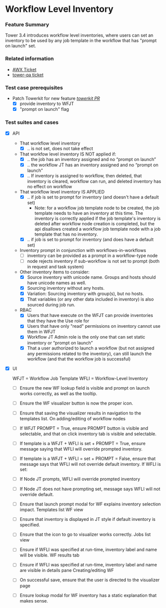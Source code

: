 # Workflow Level Inventory

### Feature Summary

Tower 3.4 introduces workflow level inventories, where users can set an
inventory to be used by any job template in the workflow that has "prompt on
launch" set.

### Related information
* [AWX Ticket](https://github.com/ansible/awx/issues/2256)
* [tower-qa ticket](https://github.com/ansible/tower-qa/issues/2209)

### Test case prerequisites

* Patch Towerkit for new feature [*towerkit PR*](https://github.com/ansible/towerkit/pull/487/)
  - [x] provide inventory to WFJT
  - [x] "prompt on launch" flag

### Test suites and cases
* [x] API
  * That workflow level inventory
    - [x] .. is not set, does not take effect
  * That workfow level inventory IS NOT applied if:
    - [x] .. the job has an inventory assigned and no “prompt on launch”
    - [x] .. the workflow JT has an inventory assigned and no “prompt on launch”
    - [x] .. If inventory is assigned to workflow, then deleted, that inventory is cleared, workflow can run, and deleted inventory has no effect on workflow
  * That workflow level inventory IS APPLIED
    - [x] .. if job is set to prompt for inventory (and doesn't have a default set)
        * Note: for a workflow job template node to be created, the job template needs to have an inventory at this time.
          The inventory is correctly applied if the job template's inventory is deleted after workflow node creation is completed, but
          the api disallows created a workflow job template node with a job template that has no inventory.
    - [x] .. if job is set to prompt for inventory (and does have a default set)
  * Inventory prompt in conjunction with workflows-in-workflows
    - [ ] inventory can be provided as a prompt in a workflow-type node
    - [ ] node rejects inventory if sub-workflow is not set to prompt (both in request and task system)
  * Other inventory items to consider:
    - [x] Source inventory with unicode name. Groups and hosts should have unicode names as well.
    - [x] Sourcing inventory without any hosts.
    - [x] Variation: Sourcing inventory with group(s), but no hosts.
    - [x] That variables (or any other data included in inventory) is also sourced during job run.
  * RBAC
    - [x] Users that have execute on the WFJT can provide inventories that they have the Use role for
    - [x] Users that have only "read" permissions on inventory cannot use them in WFJT
    - [x] Workflow JT Admin role is the only one that can set static inventory or “prompt on launch”
    - [x] That a user authorized to launch a workflow (but not assigned any permissions related to the inventory), can still launch the workflow (and that the workflow job is successful)

* [x] UI

  WFJT = Workflow Job Template
  WFLI = Workflow-Level Inventory
  - [ ] Ensure the new WF lookup field is visible and prompt on launch works correctly, as well as the tooltip.
  - [ ] Ensure the WF visualizer button is now the proper icon.
  - [ ] Ensure that saving the visualizer results in navigation to the templates list.
On adding/editing of workflow nodes
  - [ ] If WFJT PROMPT = True, ensure PROMPT button is visible and selectable, and that on click inventory tab is visible and selectable.
  - [ ] If template is a WFJT + WFLI is set + PROMPT = True, ensure message saying that WFLI will override prompted inventory.
  - [ ] If template is a WFJT + WFLI = set + PROMPT = False, ensure that message says that WFLI will not override default inventory.
  If WFLI is set:
  - [ ] If Node JT prompts, WFLI will override prompted inventory
  - [ ] If Node JT does not have prompting set, message says WFLI will not override default.
  - [ ] Ensure that launch prompt modal for WF explains inventory selection impact.
Templates list WF view
  - [ ] Ensure that inventory is displayed in JT style if default inventory is specified.
  - [ ] Ensure that the icon to go to visualizer works correctly.
Jobs list view
  - [ ] Ensure if WFLI was specified at run-time, inventory label and name will be visible.
WF results tab
  - [ ] Ensure if WFLI was specified at run-time, inventory label and name are visible in details pane
Creating/editing WF
  - [ ] On successful save, ensure that the user is directed to the visualizer page
  - [ ] Ensure lookup modal for WF inventory has a static explanation that makes sense.

